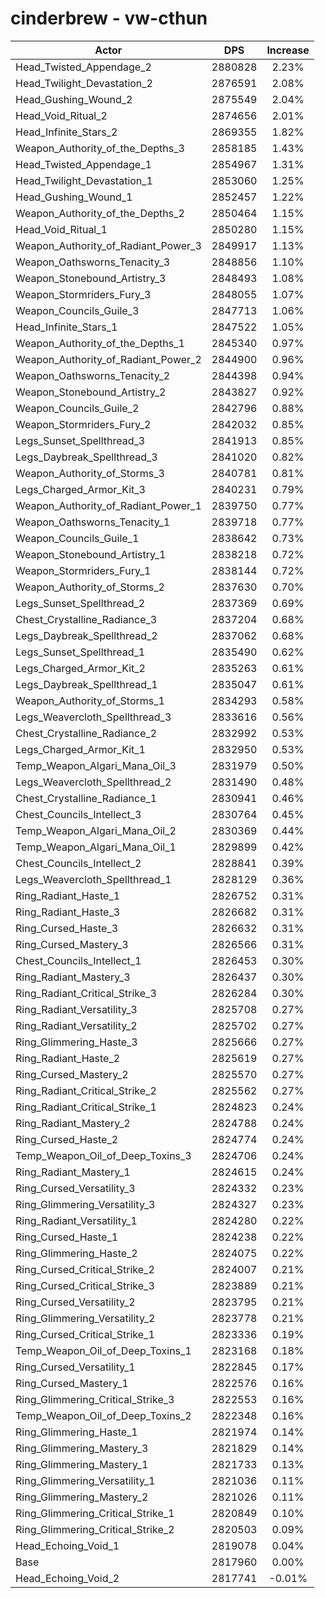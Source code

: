 # cinderbrew - vw-cthun
| Actor | DPS | Increase |
|---|:---:|:---:|
|Head_Twisted_Appendage_2|2880828|2.23%|
|Head_Twilight_Devastation_2|2876591|2.08%|
|Head_Gushing_Wound_2|2875549|2.04%|
|Head_Void_Ritual_2|2874656|2.01%|
|Head_Infinite_Stars_2|2869355|1.82%|
|Weapon_Authority_of_the_Depths_3|2858185|1.43%|
|Head_Twisted_Appendage_1|2854967|1.31%|
|Head_Twilight_Devastation_1|2853060|1.25%|
|Head_Gushing_Wound_1|2852457|1.22%|
|Weapon_Authority_of_the_Depths_2|2850464|1.15%|
|Head_Void_Ritual_1|2850280|1.15%|
|Weapon_Authority_of_Radiant_Power_3|2849917|1.13%|
|Weapon_Oathsworns_Tenacity_3|2848856|1.10%|
|Weapon_Stonebound_Artistry_3|2848493|1.08%|
|Weapon_Stormriders_Fury_3|2848055|1.07%|
|Weapon_Councils_Guile_3|2847713|1.06%|
|Head_Infinite_Stars_1|2847522|1.05%|
|Weapon_Authority_of_the_Depths_1|2845340|0.97%|
|Weapon_Authority_of_Radiant_Power_2|2844900|0.96%|
|Weapon_Oathsworns_Tenacity_2|2844398|0.94%|
|Weapon_Stonebound_Artistry_2|2843827|0.92%|
|Weapon_Councils_Guile_2|2842796|0.88%|
|Weapon_Stormriders_Fury_2|2842032|0.85%|
|Legs_Sunset_Spellthread_3|2841913|0.85%|
|Legs_Daybreak_Spellthread_3|2841020|0.82%|
|Weapon_Authority_of_Storms_3|2840781|0.81%|
|Legs_Charged_Armor_Kit_3|2840231|0.79%|
|Weapon_Authority_of_Radiant_Power_1|2839750|0.77%|
|Weapon_Oathsworns_Tenacity_1|2839718|0.77%|
|Weapon_Councils_Guile_1|2838642|0.73%|
|Weapon_Stonebound_Artistry_1|2838218|0.72%|
|Weapon_Stormriders_Fury_1|2838144|0.72%|
|Weapon_Authority_of_Storms_2|2837630|0.70%|
|Legs_Sunset_Spellthread_2|2837369|0.69%|
|Chest_Crystalline_Radiance_3|2837204|0.68%|
|Legs_Daybreak_Spellthread_2|2837062|0.68%|
|Legs_Sunset_Spellthread_1|2835490|0.62%|
|Legs_Charged_Armor_Kit_2|2835263|0.61%|
|Legs_Daybreak_Spellthread_1|2835047|0.61%|
|Weapon_Authority_of_Storms_1|2834293|0.58%|
|Legs_Weavercloth_Spellthread_3|2833616|0.56%|
|Chest_Crystalline_Radiance_2|2832992|0.53%|
|Legs_Charged_Armor_Kit_1|2832950|0.53%|
|Temp_Weapon_Algari_Mana_Oil_3|2831979|0.50%|
|Legs_Weavercloth_Spellthread_2|2831490|0.48%|
|Chest_Crystalline_Radiance_1|2830941|0.46%|
|Chest_Councils_Intellect_3|2830764|0.45%|
|Temp_Weapon_Algari_Mana_Oil_2|2830369|0.44%|
|Temp_Weapon_Algari_Mana_Oil_1|2829899|0.42%|
|Chest_Councils_Intellect_2|2828841|0.39%|
|Legs_Weavercloth_Spellthread_1|2828129|0.36%|
|Ring_Radiant_Haste_1|2826752|0.31%|
|Ring_Radiant_Haste_3|2826682|0.31%|
|Ring_Cursed_Haste_3|2826632|0.31%|
|Ring_Cursed_Mastery_3|2826566|0.31%|
|Chest_Councils_Intellect_1|2826453|0.30%|
|Ring_Radiant_Mastery_3|2826437|0.30%|
|Ring_Radiant_Critical_Strike_3|2826284|0.30%|
|Ring_Radiant_Versatility_3|2825708|0.27%|
|Ring_Radiant_Versatility_2|2825702|0.27%|
|Ring_Glimmering_Haste_3|2825666|0.27%|
|Ring_Radiant_Haste_2|2825619|0.27%|
|Ring_Cursed_Mastery_2|2825570|0.27%|
|Ring_Radiant_Critical_Strike_2|2825562|0.27%|
|Ring_Radiant_Critical_Strike_1|2824823|0.24%|
|Ring_Radiant_Mastery_2|2824788|0.24%|
|Ring_Cursed_Haste_2|2824774|0.24%|
|Temp_Weapon_Oil_of_Deep_Toxins_3|2824706|0.24%|
|Ring_Radiant_Mastery_1|2824615|0.24%|
|Ring_Cursed_Versatility_3|2824332|0.23%|
|Ring_Glimmering_Versatility_3|2824327|0.23%|
|Ring_Radiant_Versatility_1|2824280|0.22%|
|Ring_Cursed_Haste_1|2824238|0.22%|
|Ring_Glimmering_Haste_2|2824075|0.22%|
|Ring_Cursed_Critical_Strike_2|2824007|0.21%|
|Ring_Cursed_Critical_Strike_3|2823889|0.21%|
|Ring_Cursed_Versatility_2|2823795|0.21%|
|Ring_Glimmering_Versatility_2|2823778|0.21%|
|Ring_Cursed_Critical_Strike_1|2823336|0.19%|
|Temp_Weapon_Oil_of_Deep_Toxins_1|2823168|0.18%|
|Ring_Cursed_Versatility_1|2822845|0.17%|
|Ring_Cursed_Mastery_1|2822576|0.16%|
|Ring_Glimmering_Critical_Strike_3|2822553|0.16%|
|Temp_Weapon_Oil_of_Deep_Toxins_2|2822348|0.16%|
|Ring_Glimmering_Haste_1|2821974|0.14%|
|Ring_Glimmering_Mastery_3|2821829|0.14%|
|Ring_Glimmering_Mastery_1|2821733|0.13%|
|Ring_Glimmering_Versatility_1|2821036|0.11%|
|Ring_Glimmering_Mastery_2|2821026|0.11%|
|Ring_Glimmering_Critical_Strike_1|2820849|0.10%|
|Ring_Glimmering_Critical_Strike_2|2820503|0.09%|
|Head_Echoing_Void_1|2819078|0.04%|
|Base|2817960|0.00%|
|Head_Echoing_Void_2|2817741|-0.01%|
